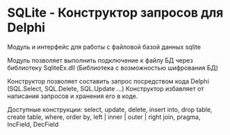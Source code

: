 # SQLite - Конструктор запросов для Delphi

Модуль и интерфейс для работы с файловой базой данных sqlite


Модуль позволяет выполнить подключение к файлу БД через библиотеку SqliteEx.dll (Библиотека с возможностью шифрования БД)

Конструктор позволяет составить запрос посредством кода Delphi (SQL.Select, SQL.Delete, SQL.Update ...)
Конструктор избавляет от написания запросов и хранения его в коде.

Доступные конструкции: select, update, delete, insert into, drop table, create table, where, order by, left | inner | outer | right join, pragma, IncField, DecField
